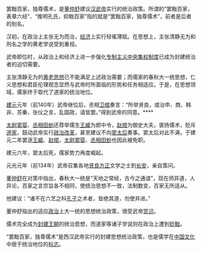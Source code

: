 
罢黜百家，独尊儒术，是[董仲舒](https://baike.baidu.com/item/%E8%91%A3%E4%BB%B2%E8%88%92/374982?fromModule=lemma_inlink)建议[汉武帝](https://baike.baidu.com/item/%E6%B1%89%E6%AD%A6%E5%B8%9D/338322?fromModule=lemma_inlink)实行的统治政策。所谓的“罢黜百家，表章六经”、“推明孔氏，抑黜百家”指的就是“罢黜百家，独尊儒术”，前者是后者的别名。

汉初，在政治上主张无为而治，[经济](https://baike.baidu.com/item/%E7%BB%8F%E6%B5%8E?fromModule=lemma_inlink)上实行轻徭薄赋。在思想上，主张清静无为和刑名之学的黄老学说受到重视。

武帝即位时，从政治上和经济上进一步强化[专制主义中央集权制度](https://baike.baidu.com/item/%E4%B8%93%E5%88%B6%E4%B8%BB%E4%B9%89%E4%B8%AD%E5%A4%AE%E9%9B%86%E6%9D%83%E5%88%B6%E5%BA%A6/4235106?fromModule=lemma_inlink)已成为封建统治者的迫切需要。

主张清静无为的[黄老思想](https://baike.baidu.com/item/%E9%BB%84%E8%80%81%E6%80%9D%E6%83%B3?fromModule=lemma_inlink)已不能满足上述政治需要；而儒家的春秋大一统思想，仁义思想和君臣伦理观念显然与武帝时所面临的形势和任务相适应。于是，在思想领域，儒家终于取代了道家的统治地位。

[建元](https://baike.baidu.com/item/%E5%BB%BA%E5%85%83?fromModule=lemma_inlink)元年（前140年）武帝继位后，丞相[卫绾](https://baike.baidu.com/item/%E5%8D%AB%E7%BB%BE?fromModule=lemma_inlink)奏言：“所举贤良，或治申、商、韩非、苏秦、张仪之言，乱国政，请皆罢。”得到武帝的同意。****

[太尉](https://baike.baidu.com/item/%E5%A4%AA%E5%B0%89/32091?fromModule=lemma_inlink)[窦婴](https://baike.baidu.com/item/%E7%AA%A6%E5%A9%B4?fromModule=lemma_inlink)、[丞相](https://baike.baidu.com/item/%E4%B8%9E%E7%9B%B8?fromModule=lemma_inlink)[田蚡](https://baike.baidu.com/item/%E7%94%B0%E8%9A%A1?fromModule=lemma_inlink)还荐举儒生[王臧](https://baike.baidu.com/item/%E7%8E%8B%E8%87%A7?fromModule=lemma_inlink)为郎中令，[赵绾](https://baike.baidu.com/item/%E8%B5%B5%E7%BB%BE?fromModule=lemma_inlink)为御史大夫，褒扬儒术，贬斥[道家](https://baike.baidu.com/item/%E9%81%93%E5%AE%B6?fromModule=lemma_inlink)，鼓动武帝实行[政治改革](https://baike.baidu.com/item/%E6%94%BF%E6%B2%BB%E6%94%B9%E9%9D%A9/1570291?fromModule=lemma_inlink)，甚至建议不向[窦太后](https://baike.baidu.com/item/%E7%AA%A6%E5%A4%AA%E5%90%8E?fromModule=lemma_inlink)奏事。窦太后对此不满，于建元二年罢逐[王臧](https://baike.baidu.com/item/%E7%8E%8B%E8%87%A7?fromModule=lemma_inlink)、[赵绾](https://baike.baidu.com/item/%E8%B5%B5%E7%BB%BE?fromModule=lemma_inlink)，[太尉](https://baike.baidu.com/item/%E5%A4%AA%E5%B0%89/32091?fromModule=lemma_inlink)[窦婴](https://baike.baidu.com/item/%E7%AA%A6%E5%A9%B4?fromModule=lemma_inlink)、[丞相](https://baike.baidu.com/item/%E4%B8%9E%E7%9B%B8/520462?fromModule=lemma_inlink)[田蚡](https://baike.baidu.com/item/%E7%94%B0%E8%9A%A1?fromModule=lemma_inlink)也因此被免职。

建元六年，窦太后死，儒家势力再度崛起。

元光元年（前134年）武帝召集各地[贤良方正](https://baike.baidu.com/item/%E8%B4%A4%E8%89%AF%E6%96%B9%E6%AD%A3?fromModule=lemma_inlink)文学之士到[长安](https://baike.baidu.com/item/%E9%95%BF%E5%AE%89?fromModule=lemma_inlink)，亲自策问。

[董仲舒](https://baike.baidu.com/item/%E8%91%A3%E4%BB%B2%E8%88%92?fromModule=lemma_inlink)在对策中指出，春秋大一统是“天地之常经，古今之通谊”，现在师异道，人异论，百家之言宗旨各不相同，使统治思想不一致，法制数变，百家无所适从。

他建议：“诸不在六艺之科[孔子](https://baike.baidu.com/item/%E5%AD%94%E5%AD%90?fromModule=lemma_inlink)之术者，皆绝其道，勿使并进。”

董仲舒指出的适应[政治](https://baike.baidu.com/item/%E6%94%BF%E6%B2%BB?fromModule=lemma_inlink)上大一统的思想统治政策，很受武帝[赏识](https://baike.baidu.com/item/%E8%B5%8F%E8%AF%86?fromModule=lemma_inlink)。

儒术完全成为[封建王朝](https://baike.baidu.com/item/%E5%B0%81%E5%BB%BA%E7%8E%8B%E6%9C%9D?fromModule=lemma_inlink)的统治思想，而道家等诸子学说则在政治上遭到[贬黜](https://baike.baidu.com/item/%E8%B4%AC%E9%BB%9C?fromModule=lemma_inlink)。 

“罢黜百家，独尊儒术”是西汉武帝实行的封建思想统治政策，也是儒学在[中国文化](https://baike.baidu.com/item/%E4%B8%AD%E5%9B%BD%E6%96%87%E5%8C%96?fromModule=lemma_inlink)中居于统治地位的[标志](https://baike.baidu.com/item/%E6%A0%87%E5%BF%97?fromModule=lemma_inlink)。